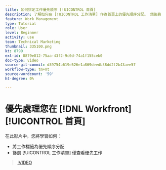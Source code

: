 ```yaml
---
title: 如何排定工作優先順序 [!UICONTROL 首頁]
description: 了解如何在 [!UICONTROL 工作清單] 作為首頁上的優先順序分配。 然後篩選清單，以查看您的優先工作 [!DNL  Workfront].
feature: Work Management
type: Tutorial
role: User
level: Beginner
activity: use
team: Technical Marketing
thumbnail: 335100.png
kt: 8799
exl-id: 8879e812-75aa-43f2-9c0d-74a1f155ceb0
doc-type: video
source-git-commit: d39754b619e526e1a869deedb38dd2f2b43aee57
workflow-type: tm+mt
source-wordcount: '59'
ht-degree: 0%

---
```


# 優先處理您在 [!DNL Workfront] [!UICONTROL 首頁]

在此影片中，您將學習如何：

* 將工作標籤為優先順序分配
* 篩選 [!UICONTROL 工作清單] 僅查看優先工作

>[!VIDEO](https://video.tv.adobe.com/v/335100/?quality=12)
